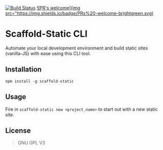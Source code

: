 [![Build Status](https://travis-ci.com/jamesgeorge007/scaffold-static.svg?branch=master)](https://travis-ci.com/jamesgeorge007/scaffold-static)
[![PR's welcome](img src="https://img.shields.io/badge/PRs%20-welcome-brightgreen.svg)](https://github.com/jamesgeorge007/scaffold-static/pulls)
# Scaffold-Static CLI
Automate your local development environment and build static sites (vanilla-JS) with ease using this CLI tool.

## Installation
`npm install -g scaffold-static`

## Usage
Fire in `scaffold-static new <project_name>` to start out with a new static site.

## License
> GNU GPL V3

